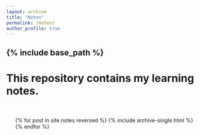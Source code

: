 ```yaml
---
layout: archive
title: "Notes"
permalink: /notes/
author_profile: true
---
```

{% include base_path %}
---
This repository contains my learning notes.
<br/><br/>
======
  <ul>{% for post in site.notes reversed %}
    {% include archive-single.html %}
  {% endfor %}</ul>
  

